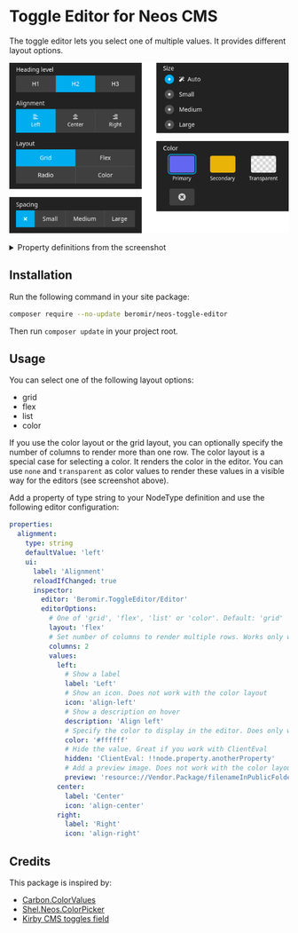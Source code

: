# Toggle Editor for Neos CMS

The toggle editor lets you select one of multiple values. It provides different layout options.

![Example of the toggle editor in the Neos CMS backend](./docs/images/editor-example.png)

<details>

<summary>Property definitions from the screenshot</summary>

```yaml
properties:
  headingLevel:
    type: string
    ui:
      label: 'Heading level'
      reloadIfChanged: true
      inspector:
        group: 'general'
        editor: 'Beromir.ToggleEditor/Editor'
        editorOptions:
          values:
            h1:
              label: 'H1'
              description: 'Heading level 1'
            h2:
              label: 'H2'
              description: 'Heading level 2'
            h3:
              label: 'H3'
              description: 'Heading level 3'
  alignment:
    type: string
    ui:
      label: 'Alignment'
      reloadIfChanged: true
      inspector:
        group: 'general'
        editor: 'Beromir.ToggleEditor/Editor'
        editorOptions:
          values:
            left:
              label: 'Left'
              icon: 'align-left'
              description: 'Align left'
            center:
              label: 'Center'
              icon: 'align-center'
            right:
              label: 'Right'
              icon: 'align-right'
  layout:
    type: string
    ui:
      label: 'Layout'
      reloadIfChanged: true
      inspector:
        group: 'general'
        editor: 'Beromir.ToggleEditor/Editor'
        editorOptions:
          columns: 2
          values:
            grid:
              label: 'Grid'
            flex:
              label: 'Flex'
            list:
              label: 'Radio'
            color:
              label: 'Color'
  spacing:
    type: string
    ui:
      label: 'Spacing'
      reloadIfChanged: true
      inspector:
        group: 'general'
        editor: 'Beromir.ToggleEditor/Editor'
        editorOptions:
          layout: 'flex'
          values:
            none:
              icon: 'times'
              description: 'No spacing'
            small:
              label: 'Small'
            medium:
              label: 'Medium'
            large:
              label: 'Large'
  size:
    type: string
    defaultValue: 'auto'
    ui:
      label: 'Size'
      reloadIfChanged: true
      inspector:
        group: 'general'
        editor: 'Beromir.ToggleEditor/Editor'
        editorOptions:
          layout: 'list'
          values:
            auto:
              icon: 'magic'
              label: 'Auto'
            small:
              label: 'Small'
            medium:
              label: 'Medium'
            large:
              label: 'Large'
  color:
    type: string
    ui:
      label: 'Color'
      reloadIfChanged: true
      inspector:
        group: 'general'
        editor: 'Beromir.ToggleEditor/Editor'
        editorOptions:
          layout: 'color'
          columns: 3
          values:
            primary:
              color: '#6366f1'
              label: 'Primary'
              description: 'Primary color'
            secondary:
              color: '#eab308'
              label: 'Secondary'
            transparent:
              color: 'transparent'
              label: 'Transparent'
            none:
              color: 'none'
```

</details>

## Installation

Run the following command in your site package:

```bash
composer require --no-update beromir/neos-toggle-editor
```

Then run `composer update` in your project root.

## Usage

You can select one of the following layout options:

- grid
- flex
- list
- color

If you use the color layout or the grid layout, you can optionally specify the number of columns to render more than one
row.
The color layout is a special case for selecting a color. It renders the color in the editor. You can use `none` and
`transparent` as color values to render these values in a visible way for the editors (see screenshot above).

Add a property of type string to your NodeType definition and use the following editor configuration:

```yaml
properties:
  alignment:
    type: string
    defaultValue: 'left'
    ui:
      label: 'Alignment'
      reloadIfChanged: true
      inspector:
        editor: 'Beromir.ToggleEditor/Editor'
        editorOptions:
          # One of 'grid', 'flex', 'list' or 'color'. Default: 'grid'
          layout: 'flex'
          # Set number of columns to render multiple rows. Works only with 'grid' and 'color'
          columns: 2
          values:
            left:
              # Show a label
              label: 'Left'
              # Show an icon. Does not work with the color layout
              icon: 'align-left'
              # Show a description on hover
              description: 'Align left'
              # Specify the color to display in the editor. Does only work with the color layout
              color: '#ffffff'
              # Hide the value. Great if you work with ClientEval
              hidden: 'ClientEval: !!node.property.anotherProperty'
              # Add a preview image. Does not work with the color layout
              preview: 'resource://Vendor.Package/filenameInPublicFolder.png'
            center:
              label: 'Center'
              icon: 'align-center'
            right:
              label: 'Right'
              icon: 'align-right'
```

## Credits

This package is inspired by:

- [Carbon.ColorValues](https://github.com/CarbonPackages/Carbon.ColorValues)
- [Shel.Neos.ColorPicker](https://github.com/Sebobo/Shel.Neos.ColorPicker)
- [Kirby CMS toggles field](https://getkirby.com/docs/reference/panel/fields/toggles)
